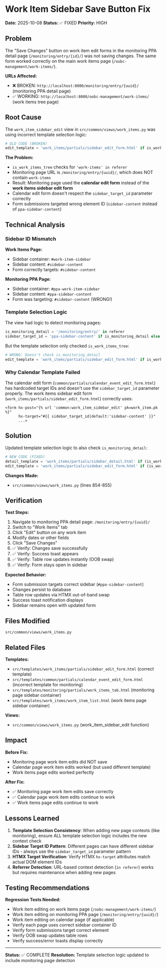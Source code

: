 # Work Item Sidebar Save Button Fix

**Date:** 2025-10-08
**Status:** ✅ FIXED
**Priority:** HIGH

## Problem

The "Save Changes" button on work item edit forms in the monitoring PPA detail page (`/monitoring/entry/{id}/`) was not saving changes. The same form worked correctly on the main work items page (`/oobc-management/work-items/`).

**URLs Affected:**
- ❌ BROKEN: `http://localhost:8000/monitoring/entry/{uuid}/` (monitoring PPA detail page)
- ✅ WORKING: `http://localhost:8000/oobc-management/work-items/` (work items tree page)

## Root Cause

The `work_item_sidebar_edit` view in `src/common/views/work_items.py` was using incorrect template selection logic:

```python
# OLD CODE (BROKEN)
edit_template = 'work_items/partials/sidebar_edit_form.html' if is_work_items_tree else 'common/partials/calendar_event_edit_form.html'
```

**The Problem:**
- `is_work_items_tree` checks for `'work-items' in referer`
- Monitoring page URL is `/monitoring/entry/{uuid}/`, which does NOT contain `work-items`
- Result: Monitoring page used the **calendar edit form** instead of the **work items sidebar edit form**
- Calendar edit form doesn't respect the `sidebar_target_id` parameter correctly
- Form submissions targeted wrong element ID (`sidebar-content` instead of `ppa-sidebar-content`)

## Technical Analysis

### Sidebar ID Mismatch

**Work Items Page:**
- Sidebar container: `#work-item-sidebar`
- Sidebar content: `#sidebar-content`
- Form correctly targets: `#sidebar-content`

**Monitoring PPA Page:**
- Sidebar container: `#ppa-work-item-sidebar`
- Sidebar content: `#ppa-sidebar-content`
- Form was targeting: `#sidebar-content` (WRONG!)

### Template Selection Logic

The view had logic to detect monitoring pages:

```python
is_monitoring_detail = '/monitoring/entry/' in referer
sidebar_target_id = 'ppa-sidebar-content' if is_monitoring_detail else 'sidebar-content'
```

But the template selection only checked `is_work_items_tree`:

```python
# WRONG: Doesn't check is_monitoring_detail
edit_template = 'work_items/partials/sidebar_edit_form.html' if is_work_items_tree else 'common/partials/calendar_event_edit_form.html'
```

### Why Calendar Template Failed

The calendar edit form (`common/partials/calendar_event_edit_form.html`) has hardcoded target IDs and doesn't use the `sidebar_target_id` parameter properly. The work items sidebar edit form (`work_items/partials/sidebar_edit_form.html`) correctly uses:

```django
<form hx-post="{% url 'common:work_item_sidebar_edit' pk=work_item.pk %}"
      hx-target="#{{ sidebar_target_id|default:'sidebar-content' }}"
      ...>
```

## Solution

Updated template selection logic to also check `is_monitoring_detail`:

```python
# NEW CODE (FIXED)
detail_template = 'work_items/partials/sidebar_detail.html' if (is_work_items_tree or is_monitoring_detail) else 'common/partials/calendar_event_detail.html'
edit_template = 'work_items/partials/sidebar_edit_form.html' if (is_work_items_tree or is_monitoring_detail) else 'common/partials/calendar_event_edit_form.html'
```

**Changes Made:**
- `src/common/views/work_items.py` (lines 854-855)

## Verification

**Test Steps:**
1. Navigate to monitoring PPA detail page: `/monitoring/entry/{uuid}/`
2. Switch to "Work Items" tab
3. Click "Edit" button on any work item
4. Modify dates or other fields
5. Click "Save Changes"
6. ✅ Verify: Changes save successfully
7. ✅ Verify: Success toast appears
8. ✅ Verify: Table row updates instantly (OOB swap)
9. ✅ Verify: Form stays open in sidebar

**Expected Behavior:**
- Form submission targets correct sidebar (`#ppa-sidebar-content`)
- Changes persist to database
- Table row updates via HTMX out-of-band swap
- Success toast notification displays
- Sidebar remains open with updated form

## Files Modified

```
src/common/views/work_items.py
```

## Related Files

**Templates:**
- `src/templates/work_items/partials/sidebar_edit_form.html` (correct template)
- `src/templates/common/partials/calendar_event_edit_form.html` (incorrect template for monitoring)
- `src/templates/monitoring/partials/work_items_tab.html` (monitoring page sidebar container)
- `src/templates/work_items/work_item_list.html` (work items page sidebar container)

**Views:**
- `src/common/views/work_items.py` (work_item_sidebar_edit function)

## Impact

**Before Fix:**
- Monitoring page work item edits did NOT save
- Calendar page work item edits worked (but used different template)
- Work items page edits worked perfectly

**After Fix:**
- ✅ Monitoring page work item edits save correctly
- ✅ Calendar page work item edits continue to work
- ✅ Work items page edits continue to work

## Lessons Learned

1. **Template Selection Consistency**: When adding new page contexts (like monitoring), ensure ALL template selection logic includes the new context check
2. **Sidebar Target ID Pattern**: Different pages can have different sidebar IDs - always use the `sidebar_target_id` parameter pattern
3. **HTMX Target Verification**: Verify HTMX `hx-target` attributes match actual DOM element IDs
4. **Referrer Detection**: URL-based context detection (`in referer`) works but requires maintenance when adding new pages

## Testing Recommendations

**Regression Tests Needed:**
- Work item editing on work items page (`/oobc-management/work-items/`)
- Work item editing on monitoring PPA page (`/monitoring/entry/{uuid}/`)
- Work item editing on calendar page (if applicable)
- Verify each page uses correct sidebar container ID
- Verify form submissions target correct element
- Verify OOB swap updates table rows
- Verify success/error toasts display correctly

---

**Status:** ✅ COMPLETE
**Resolution:** Template selection logic updated to include monitoring page detection

